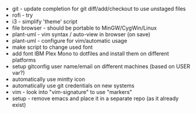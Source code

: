 * git - update completion for git diff/add/checkout to use unstaged files
* rofi - try
* i3 - simplify 'theme' script
* file browser - should be portable to MinGW/CygWin/Linux
* plant-uml - vim syntax / auto-view in browser (on save)
* plant-uml - configure for vim/automatic usage
* make script to change used font
* add font IBM Plex Mono to dotfiles and install them on different platforms
* setup gitconfig user name/email on different machines (based on USER var?)
* automatically use mintty icon
* automatically use git credentials on new systems
* vim - look into "vim-signature" to use "markers"
* setup - remove emacs and place it in a separate repo (as it already exist)
